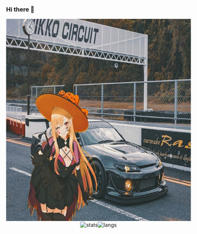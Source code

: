 ### Hi there 👋

<div class="main" align="center">
    <img id="main-image" align="center" height="550" src="https://github.com/aaltgod/aaltgod/blob/main/images/beauty.jpg?raw=true" alt="s15">
    <div class="stats">
        <div class="common">
            <img align="center" height=170 src="https://github-readme-stats.vercel.app/api?username=aaltgod&theme=codeSTACKr&show_icons=true&rank_icon=github&card_width=40&bg_color=202929&icon_color=efd0a8" alt="stats"/>
        </div>    
        <div class="langs">
            <img align="center" height=170 src="https://github-readme-stats.vercel.app/api/top-langs?username=aaltgod&layout=compact&langs_count=6&card_width=330&theme=codeSTACKr&show_icons=true&bg_color=202929" alt="langs"/>
        </div>
    </div>
</div>

<style>
.main {
    text-align: center;
}

.stats {
    display: flex;
    justify-content: center;
}

.common, .langs {
    box-sizing: border-box;
}
</style>

